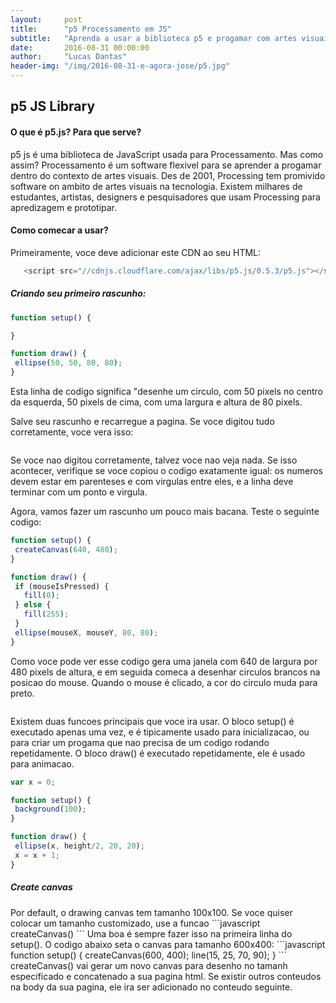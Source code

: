 ```yaml
---
layout:     post
title:      "p5 Processamento em JS"
subtitle:   "Aprenda a usar a biblioteca p5 e progamar com artes visuais"
date:       2016-08-31 00:00:00
author:     "Lucas Dantas"
header-img: "/img/2016-08-31-e-agora-jose/p5.jpg"
---
```



 <h2 class="section-heading">p5 JS Library</h2>
 
 <h4 class="section-heading">O que é p5.js? Para que serve?</h4>
 p5 js é uma biblioteca de JavaScript usada para Processamento. Mas como assim?
 Processamento é um software flexivel para se aprender a progamar dentro do contexto de artes visuais.
 Des de 2001, Processing tem promivido software on ambito de artes visuais na tecnologia. Existem milhares de estudantes, artistas, designers e pesquisadores que usam Processing para apredizagem e prototipar.
 
 <h4 class="section-heading">Como comecar a usar?</h4>
 
 Primeiramente, voce deve adicionar este CDN ao seu HTML:
 ```javascript
    <script src="//cdnjs.cloudflare.com/ajax/libs/p5.js/0.5.3/p5.js"></script>
 ```
 
 <h5 class="section-heading">Criando seu primeiro rascunho:</h5>
 
 ```javascript
 function setup() {

}

function draw() {
  ellipse(50, 50, 80, 80);
}
 ```
 Esta linha de codigo significa "desenhe um circulo, com 50 pixels no centro da esquerda, 50 pixels de cima, com uma largura e altura de 80 pixels.
 
 Salve seu rascunho e recarregue a pagina. Se voce digitou tudo corretamente, voce vera isso:
 
 <img src="http://p5js.org/img/get-started/first-sketch.png" alt="" style="margin: 0 auto;"/>
 
 Se voce nao digitou corretamente, talvez voce nao veja nada. Se isso acontecer, verifique se voce copiou o codigo exatamente igual: os numeros devem estar em parenteses e com virgulas entre eles, e a linha deve terminar com um ponto e virgula.
 
 Agora, vamos fazer um rascunho um pouco mais bacana. Teste o seguinte codigo:
 ```javascript
 function setup() {
  createCanvas(640, 480);
}

function draw() {
  if (mouseIsPressed) {
    fill(0);
  } else {
    fill(255);
  }
  ellipse(mouseX, mouseY, 80, 80);
}
 ```
 Como voce pode ver esse codigo gera uma janela com 640 de largura por 480 pixels de altura, e em seguida comeca a desenhar circulos brancos na posicao do mouse. Quando o mouse é clicado, a cor do circulo muda para preto. 
 
 <img src="http://p5js.org/img/get-started/first-sketch2.png" alt="" style="margin: 0 auto;"/>
 
 Existem duas funcoes principais que voce ira usar. O bloco setup() é executado apenas uma vez, e é tipicamente usado para inicializacao, ou para criar um progama que nao precisa de um codigo rodando repetidamente. O bloco draw() é executado repetidamente, ele é usado para animacao.
 
 ```javascript
 var x = 0;

function setup() {
  background(100);  
}

function draw() {
  ellipse(x, height/2, 20, 20);
  x = x + 1;
}
 ```
 
  <h5 class="section-heading">Create canvas</h5>
  Por default, o drawing canvas tem tamanho 100x100. Se voce quiser colocar um tamanho customizado, use a funcao ```javascript
  createCanvas()
  ```
  Uma boa é sempre fazer isso na primeira linha do setup(). O codigo abaixo seta o canvas para tamanho 600x400:
  ```javascript
  function setup() {
  createCanvas(600, 400);
  line(15, 25, 70, 90);
}
  ```
  createCanvas() vai gerar um novo canvas para desenho no tamanh especificado e concatenado a sua pagina html.
  Se existir outros conteudos na body da sua pagina, ele ira ser adicionado no conteudo seguinte.
 

 
 
 
 


 
 

